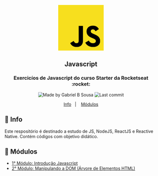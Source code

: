 <div align="center">
   <img src="../../.github/images/js.png" width="150px">   
</div>

<h2 align="center">
  Javascript
</h2>

<h3 align="center">
  Exercicíos de Javascript do curso Starter da Rocketseat  :rocket:
</h3>

<p align="center" >    
  <img alt="Made by Gabriel B Sousa" src="https://img.shields.io/static/v1?label=made%20by&message=Gabriel%20Sousa&color=202024&style=flat-square">  

  <img alt="Last commit" src="https://img.shields.io/github/last-commit/gabrielbudke/starter?color=202024&style=flat-square">
</p>

<p align="center">
  <a href="#pushpin-info">Info</a>&nbsp;&nbsp;&nbsp;|&nbsp;&nbsp;&nbsp;
  <a href="#open_file_folder-modulos">Módulos</a>  
</p>


## :pushpin: Info

Este respositório é destinado a estudo de JS, NodeJS, ReactJS e Reactive Native. 
Contém códigos com objetivo didático.

## :open_file_folder: Módulos

- [1° Módulo: Introdução Javascript]()
- [2° Módulo: Manipulando a DOM (Árvore de Elementos HTML)]()



